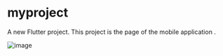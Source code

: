 # myproject

A new Flutter project. This project is the page of the mobile application .

![image](https://github.com/ayaulymkaaa/flutter_greenproject/assets/167838791/27d0d9f4-c7a6-40cf-9b40-d75abbfb8f0e)




